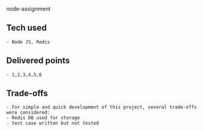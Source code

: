node-assignment

## Tech used
    - Node JS, Redis

## Delivered points
    - 1,2,3,4,5,6

## Trade-offs
    - For simple and quick development of this project, several trade-offs were considered:
    - Redis DB used for storage
    - test case written but not tested